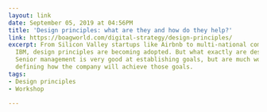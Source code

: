 ```yaml
---
layout: link
date: September 05, 2019 at 04:56PM
title: 'Design principles: what are they and how do they help?'
link: https://boagworld.com/digital-strategy/design-principles/
excerpt: From Silicon Valley startups like Airbnb to multi-national companies like
  IBM, design principles are becoming adopted. But what exactly are design principles?
  Senior management is very good at establishing goals, but are much worse at clearly
  defining how the company will achieve those goals.
tags:
- Design principles
- Workshop

---
```

